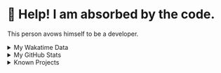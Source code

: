 # 🥺 Help! I am absorbed by the code. 

This person avows himself to be a developer.

<details>

<summary>My Wakatime Data</summary>

<!--START_SECTION:waka-->
![Lines of code](https://img.shields.io/badge/From%20Hello%20World%20I%27ve%20Written-8.8%20million%20lines%20of%20code-blue)

**🐱 My GitHub Data** 

> 📦 776.1 kB Used in GitHub's Storage 
 > 
> 🏆 465 Contributions in the Year 2024
 > 
> 🚫 Not Opted to Hire
 > 
> 📜 87 Public Repositories 
 > 
> 🔑 26 Private Repositories 
 > 
**I'm an Early 🐤** 

```text
🌞 Morning                2165 commits        ██████░░░░░░░░░░░░░░░░░░░   24.14 % 
🌆 Daytime                3823 commits        ███████████░░░░░░░░░░░░░░   42.62 % 
🌃 Evening                2906 commits        ████████░░░░░░░░░░░░░░░░░   32.40 % 
🌙 Night                  75 commits          ░░░░░░░░░░░░░░░░░░░░░░░░░   00.84 % 
```
📅 **I'm Most Productive on Wednesday** 

```text
Monday                   1108 commits        ███░░░░░░░░░░░░░░░░░░░░░░   12.35 % 
Tuesday                  1574 commits        ████░░░░░░░░░░░░░░░░░░░░░   17.55 % 
Wednesday                1576 commits        ████░░░░░░░░░░░░░░░░░░░░░   17.57 % 
Thursday                 1294 commits        ████░░░░░░░░░░░░░░░░░░░░░   14.43 % 
Friday                   1337 commits        ████░░░░░░░░░░░░░░░░░░░░░   14.91 % 
Saturday                 1110 commits        ███░░░░░░░░░░░░░░░░░░░░░░   12.38 % 
Sunday                   970 commits         ███░░░░░░░░░░░░░░░░░░░░░░   10.82 % 
```


**I Mostly Code in Go** 

```text
Python                   22 repos            ██████░░░░░░░░░░░░░░░░░░░   22.45 % 
TeX                      6 repos             ██░░░░░░░░░░░░░░░░░░░░░░░   06.12 % 
Swift                    3 repos             █░░░░░░░░░░░░░░░░░░░░░░░░   03.06 % 
Shell                    2 repos             █░░░░░░░░░░░░░░░░░░░░░░░░   02.04 % 
Rust                     2 repos             █░░░░░░░░░░░░░░░░░░░░░░░░   02.04 % 
```




 Last Updated on 23/03/2024 01:10:59 UTC
<!--END_SECTION:waka-->

</details>

<details>
 
 <summary>My GitHub Stats</summary>

[![CDFMLR's github stats](https://github-readme-stats.vercel.app/api?username=cdfmlr&count_private=true&show_icons=true)](https://github.com/anuraghazra/github-readme-stats)
 
</details>

<details>

<summary>Known Projects</summary>

[![Star History Chart](https://api.star-history.com/svg?repos=cdfmlr/pyflowchart,cdfmlr/muvtuber,cdfmlr/crud,cdfmlr/murecom-verse-1,cdfmlr/murecom-intro&type=Date)](https://star-history.com/#cdfmlr/pyflowchart&cdfmlr/muvtuber&cdfmlr/crud&cdfmlr/murecom-verse-1&cdfmlr/murecom-intro&Date)

 </details>
